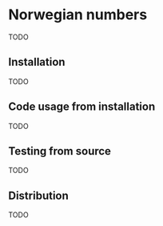 # Norwegian numbers

TODO

## Installation

TODO

## Code usage from installation

TODO

## Testing from source

TODO

## Distribution

TODO
